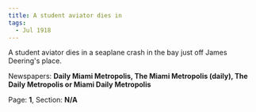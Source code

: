 ```yaml
---  
title: A student aviator dies in  
tags:  
  - Jul 1918  
---  
```

  
A student aviator dies in a seaplane crash in the bay just off James Deering's place.  
  
Newspapers: **Daily Miami Metropolis, The Miami Metropolis (daily), The Daily Metropolis or Miami Daily Metropolis**  
  
Page: **1**, Section: **N/A** 
